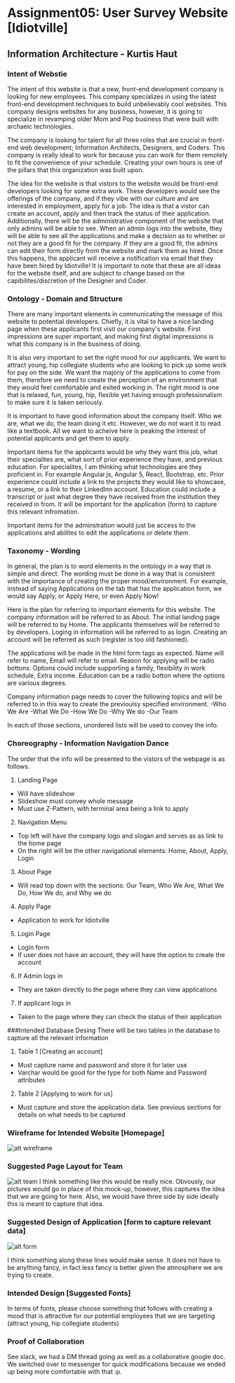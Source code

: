 # Assignment05: User Survey Website [Idiotville]
## Information Architecture - Kurtis Haut
### Intent of Webstie
The intent of this website is that a new, front-end development company is looking for new employees. This company specializes in using the latest front-end development techniques to build unbelievably cool websites. This company designs websites for any business, however, it is going to specialize in revamping older Mom and Pop business that were built with archaeic technologies. 

The company is looking for talent for all three roles that are crucial in front-end web development; Information Architects, Designers, and Coders. This company is really ideal to work for because you can work for them remotely to fit the convenience of your schedule. Creating your own hours is one of the pillars that this organization was built upon. 

The idea for the website is that vistors to the website would be front-end developers looking for some extra work. These developers would see the offerings of the company, and if they vibe with our culture and are interested in employment, apply for a job. The idea is that a vistor can create an account, apply and then track the status of their application. Additionally, there will be the administrative component of the website that only admins will be able to see. When an admin logs into the website, they will be able to see all the applications and make a decision as to whether or not they are a good fit for the company. If they are a good fit, the admins can edit their form directly from the website and mark them as hired. Once this happens, the applicant will receive a notification via email that they have been hired by Idiotville! It is important to note that these are all ideas for the website itself, and are subject to change based on the capibilites/discretion of the Designer and Coder.

### Ontology - Domain and Structure
There are many important elements in communicating the message of this website to potential developers. Chiefly, it is vital to have a nice landing page when these applicants first visit our company's website. First impressions are super important, and making first digital impressions is what this company is in the business of doing. 

It is also very important to set the right mood for our applicants. We want to attract young, hip collegiate students who are looking to pick up some work for pay on the side. We want the majoriy of the applications to come from them, therefore we need to create the perception of an environment that they would feel comfortable and exited working in. The right mood is one that is relaxed, fun, young, hip, flexible yet having enough professionalism to make sure it is taken seriously.

It is important to have good information about the company itself. Who we are, what we do, the team doing it etc. However, we do not want it to read like a textbook. All we want to acheive here is peaking the interest of potential applicants and get them to apply.

Important items for the applicants would be why they want this job, what their specialites are, what sort of prior experience they have, and previous education. For specialites, I am thinking what technologies are they proficient in. For example Angular.js, Angular 5, React, Bootstrap, etc. Prior experience could include a link to the projects they would like to showcase, a resume, or a link to their LinkedInn account. Education could include a transcript or just what degree they have received from the institution they received in from.  It  will be important for the application (form) to capture this relevant infromation.

Important items for the adminstration would just be access to the applications and abilites to edit the applications or delete them. 

### Taxonomy - Wording 
In general, the plan is to word elements in the ontology in a way that is simple and direct. The wording must be done in a way that is consistent with the importance of creating the proper mood/environment. For example, instead of saying Applications on the tab that has the application form, we would say Apply, or Apply Here, or even Apply Now!

Here is the plan for referring to important elements for this website. The company information will be referred to as About. The initial landing page will be referred to by Home. The applicants themselves will be referred to by developers. Loging in information will be referred to as login. Creating an account will be referred as such (register is too old fashioned).

The applications will be made in the html form tags as expected. Name will refer to name, Email will refer to email. Reason for applying will be radio bottons. Options could include supporting a family, flexibility in work schedule, Extra income. Education can be a radio botton where the options are various degrees. 

Company information page needs to cover the following topics and will be referred to in this way to create the previoulsy specified environment. 
-Who We Are
-What We Do
-How We Do
-Why We do
-Our Team

In each of those sections, unordered lists will be used to convey the info. 

### Choreography - Information Navigation Dance
The order that the info will be presented to the vistors of the webpage is as follows. 
1. Landing Page 
* Will have slideshow 
* Slideshow must convey whole message
* Must use Z-Pattern, with terminal area being a link to apply
2. Navigation Menu  
* Top left will have the company logo and slogan and serves as as link to the home page
* On the right will be the other navigational elements: Home, About, Apply, Login
3. About Page
* Will read top down with the sections: Our Team, Who We Are, What We Do, How We do, and Why we do
4. Apply Page
* Application to work for Idiotville
5. Login Page
* Login form 
* If user does not have an account, they will have the option to create the account
6. If Admin logs in
* They are taken directly to the page where they can view applications
7. If applicant logs in
* Taken to the page where they can check the status of their application

###Intended Database Desing
There will be two tables in the database to capture all the relevant information
1. Table 1 [Creating an account]
* Must capture name and password and store it for later use
* Varchar would be good for the type for both Name and Password attributes
2. Table 2 [Applying to work for us]
* Must capture and store the application data. See previous sections for details on what needs to be captured

### Wireframe for Intended Website [Homepage]
![alt wireframe](https://github.com/kurthaut/assignment05-idiotville/blob/master/Wireframe.png)


### Suggested Page Layout for Team 
![alt team](https://github.com/kurthaut/assignment05-idiotville/blob/master/team.png)
I think something like this would be really nice. Obvously, our pictures would go in place of this mock-up, however, this captures the idea that we are going for here. Also, we would have three side by side ideally this is meant to capture that idea.

### Suggested Design of Application [form to capture relevant data]
![alt form](https://github.com/kurthaut/assignment05-idiotville/blob/master/form.png)

I think something along these lines would make sense. It does not have to be anything fancy, in fact less fancy is better given the atmosphere we are trying to create.

### Intended Design [Suggested Fonts]
In terms of fonts, please choose something that follows with creating a mood that is attractive for our potential employees that we are targeting (attract young, hip collegiate students)

### Proof of Collaboration
See slack, we had a DM thread going as well as a collaborative google doc. We switched over to messenger for quick modifications because we ended up being more comfortable with that :p.
